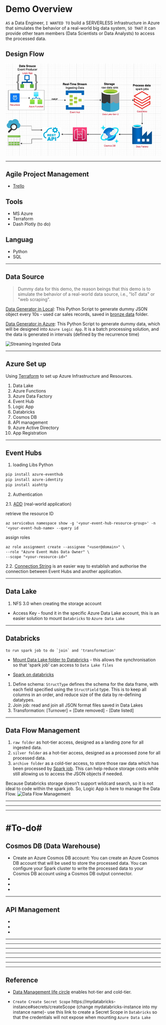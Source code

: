 # Demo Overview
`AS` a Data Engineer, `I WANTED TO` build a SERVERLESS infrastructure in Azure that simulates the behavior of a real-world big data system, `SO THAT` it can provide other team members (Data Scientists or Data Analysts) to access the processed data.

## Design Flow
![Design Flow](./Pics/Azure%20Demo%20Project%20Design.jpeg)

---
## Agile Project Management
* [Trello](https://trello.com/b/UCqOkRNO/de-demo)

## Tools
- MS Azure
- Terraform
- Dash Plotly (to do)

## Languag
- Python
- SQL

----

## Data Source
>Dummy data for this demo, the reason beings that this demo is to simulate the behavior of a real-world data source, i.e., "IoT data" or "web scraping".

[Data Generator in Local](Stream/datagenerator_10s.ipynb): This Python Script to generate dummy JSON object every 10s - used car sales records, saved in [bronze data](Stream/bronze%20data/) folder. 

[Data Generator in Azure](Stream/datagenerator_azure.ipynb): This Python Script to generate dummy data, which will be designed into `Azure Logic App`. It is a batch processing solution, and the data is generated in intervals (defined by the recurrence time)

![Streaming Ingested Data](https://trello.com/1/cards/63e3737656bf822fd2db75b6/attachments/63ec96553be7f04183f4b5f1/download/image.png)


---
## Azure Set up
Using [Terraform](./terraform/) to set up Azure Infrastructure and Resources.
1. Data Lake
2. Azure Functions
3. Azure Data Factory
4. Event Hub
5. Logic App
6. Databricks
7. Cosmos DB
8. API management
9. Azure Active Directory
10. App Registration

---
## Event Hubs

1. loading Libs Python
``` bash
pip install azure-eventhub
pip install azure-identity
pip install aiohttp
```

2. Authentication

2.1. [ADD](https://learn.microsoft.com/en-us/azure/event-hubs/event-hubs-python-get-started-send?tabs=passwordless%2Croles-azure-cli#tabpanel_1_passwordless) (real-world application)

retrieve the resource ID
```cli
az servicebus namespace show -g '<your-event-hub-resource-group>' -n '<your-event-hub-name> --query id
```
assign roles 
```cli
az role assignment create --assignee "<user@domain>" \
--role "Azure Event Hubs Data Owner" \
--scope "<your-resource-id>"
```

2.2. [Connection String](https://learn.microsoft.com/en-us/azure/event-hubs/event-hubs-python-get-started-send?tabs=connection-string%2Croles-azure-cli#tabpanel_1_connection-string) is an easier way to establish and authorise the connection between Event Hubs and another application.

---
## Data Lake 
1. NFS 3.0 when creating the storage account

- Access Key - found it in the specific Azure Data Lake account, this is an easier solution to mount `Databricks` to `Azure Data Lake`
---
## Databricks
    to run spark job to do `join` and 'transformation'
-  [Mount Data Lake folder to Databricks](Databricks/accesskey_mount.ipynb) - this allows the synchronisation so that 'spark job' can access to `Data Lake files`

- [Spark on databricks](Databricks/spark_azure.ipynb)
 1. Define schema: `StructType` defines the schema for the data frame, with each field specified using the `StructField` type. This is to keep all columns in an order, and reduce size of the data by re-defining datatypes.
 2. Join job: read and join all JSON format files saved in Data Lakes 
 3. Transformation: [Turnover] = [Date removed] - [Date listed]

--- 
## Data Flow Management
 1. `raw folder` as hot-tier access, designed as a landing zone for all ingested data.
 2. `silver folder` as a hot-tier access, designed as a processed zone for all processed data.
 3. `archive folder` as a cold-tier access, to store those raw data which has been processed by [Spark job](./Databricks/spark_azure.ipynb). This can help reduce storage costs while still allowing us to access the JSON objects if needed.

Because Databricks storage doesn't support wildcard search, so it is not ideal to code within the spark job. So, Logic App is here to manage the Data Flow.
![Data Flow Management](https://trello.com/1/cards/63ec9e05b5774f777032a326/attachments/63ef059240cbe567e4601dd4/download/image.png)

---
---
---

# #To-do#

## Cosmos DB (Data Warehouse)

- Create an Azure Cosmos DB account: You can create an Azure Cosmos DB account that will be used to store the processed data. You can configure your Spark cluster to write the processed data to your Cosmos DB account using a Cosmos DB output connector.
- 
- 
- 
---

## API Management
- 
- 
- 








---
---
---
---
---
---
---
## Reference
- [Data Management life circle](https://learn.microsoft.com/en-us/azure/storage/blobs/lifecycle-management-overview) enables hot-tier and cold-tier.

- `Create Create Secret Scope` https://mydatabricks-instance#secrets/createScope (change mydatabricks-instance into my instance name)- use this link to create a Secret Scope in `Databricks` so that the credentials will not expose when mounting `Azure Data Lake`
